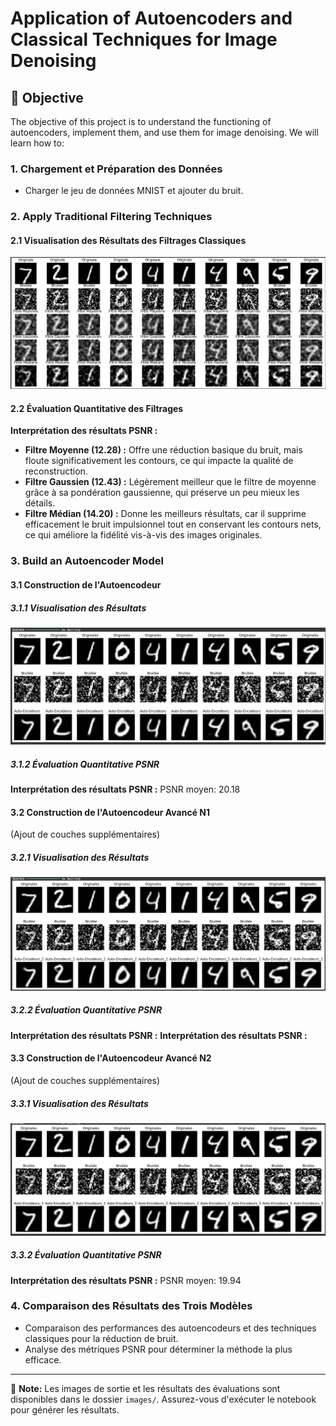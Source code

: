 # Application of Autoencoders and Classical Techniques for Image Denoising

## 📌 Objective
The objective of this project is to understand the functioning of autoencoders, implement them, and use them for image denoising. We will learn how to:

### 1. Chargement et Préparation des Données
- Charger le jeu de données MNIST et ajouter du bruit.

### 2. Apply Traditional Filtering Techniques

#### 2.1 Visualisation des Résultats des Filtrages Classiques
![img1 Image](./images/img1.png)

#### 2.2 Évaluation Quantitative des Filtrages
**Interprétation des résultats PSNR :**

- **Filtre Moyenne (12.28) :** Offre une réduction basique du bruit, mais floute significativement les contours, ce qui impacte la qualité de reconstruction.
- **Filtre Gaussien (12.43) :** Légèrement meilleur que le filtre de moyenne grâce à sa pondération gaussienne, qui préserve un peu mieux les détails.
- **Filtre Médian (14.20) :** Donne les meilleurs résultats, car il supprime efficacement le bruit impulsionnel tout en conservant les contours nets, ce qui améliore la fidélité vis-à-vis des images originales.

### 3. Build an Autoencoder Model

#### 3.1 Construction de l'Autoencodeur

##### 3.1.1 Visualisation des Résultats
![img2 Image](./images/img2.png)

##### 3.1.2 Évaluation Quantitative PSNR
**Interprétation des résultats PSNR :**
PSNR moyen: 20.18

#### 3.2 Construction de l'Autoencodeur Avancé N1
(Ajout de couches supplémentaires)

##### 3.2.1 Visualisation des Résultats
![img3 Image](./images/img3.png)

##### 3.2.2 Évaluation Quantitative PSNR
**Interprétation des résultats PSNR :**
**Interprétation des résultats PSNR :**

#### 3.3 Construction de l'Autoencodeur Avancé N2
(Ajout de couches supplémentaires)

##### 3.3.1 Visualisation des Résultats
![img4 Image](./images/img4.png)

##### 3.3.2 Évaluation Quantitative PSNR
**Interprétation des résultats PSNR :**
PSNR moyen: 19.94

### 4. Comparaison des Résultats des Trois Modèles
- Comparaison des performances des autoencodeurs et des techniques classiques pour la réduction de bruit.
- Analyse des métriques PSNR pour déterminer la méthode la plus efficace.

---
📌 **Note:** Les images de sortie et les résultats des évaluations sont disponibles dans le dossier `images/`. Assurez-vous d'exécuter le notebook pour générer les résultats.

